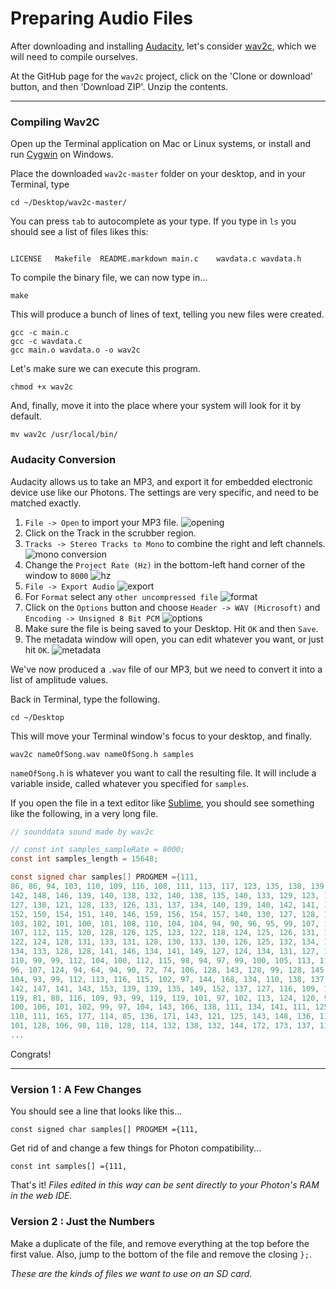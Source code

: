 # Preparing Audio Files

After downloading and installing [Audacity](http://audacity.sourceforge.net), let's consider [wav2c](https://github.com/olleolleolle/wav2c), which we will need to compile ourselves. 

At the GitHub page for the `wav2c` project, click on the 'Clone or download' button, and then 'Download ZIP'. Unzip the contents.

-----

### Compiling Wav2C

Open up the Terminal application on Mac or Linux systems, or install and run [Cygwin](https://www.cygwin.com) on Windows.

Place the downloaded `wav2c-master` folder on your desktop, and in your Terminal, type

```
cd ~/Desktop/wav2c-master/
```

You can press `tab` to autocomplete as your type. If you type in `ls` you should see a list of files likes this:

```

LICENSE   Makefile  README.markdown main.c    wavdata.c wavdata.h

```

To compile the binary file, we can now type in...

```
make
```

This will produce a bunch of lines of text, telling you new files were created.

```
gcc -c main.c
gcc -c wavdata.c
gcc main.o wavdata.o -o wav2c
```

Let's make sure we can execute this program.

```
chmod +x wav2c
```

And, finally, move it into the place where your system will look for it by default.

```
mv wav2c /usr/local/bin/
```

### Audacity Conversion

Audacity allows us to take an MP3, and export it for embedded electronic device use like our Photons. The settings are very specific, and need to be matched exactly.

1. `File -> Open` to import your MP3 file.
![opening](open.png)
2. Click on the Track in the scrubber region.
3. `Tracks -> Stereo Tracks to Mono` to combine the right and left channels.
![mono conversion](mono.png)
4. Change the `Project Rate (Hz)` in the bottom-left hand corner of the window to `8000`
![hz](hz.png)  
5. `File -> Export Audio`
![export](export.png)
6. For `Format` select any `other uncompressed file`
![format](format.png)
7. Click on the `Options` button and choose `Header -> WAV (Microsoft)` and `Encoding -> Unsigned 8 Bit PCM`
![options](options.png)
8. Make sure the file is being saved to your Desktop. Hit `OK` and then `Save`.
9. The metadata window will open, you can edit whatever you want, or just hit `OK`.
![metadata](meta.png)

We've now produced a `.wav` file of our MP3, but we need to convert it into a list of amplitude values.

Back in Terminal, type the following.

```
cd ~/Desktop
``` 

This will move your Terminal window's focus to your desktop, and finally.

```
wav2c nameOfSong.wav nameOfSong.h samples
```

`nameOfSong.h` is whatever you want to call the resulting file. It will include a variable inside, called whatever you specified for `samples`.

If you open the file in a text editor like [Sublime](https://www.sublimetext.com), you should see something like the following, in a very long file.

```c
// sounddata sound made by wav2c

// const int samples_sampleRate = 8000;
const int samples_length = 15648;

const signed char samples[] PROGMEM ={111, 
86, 86, 94, 103, 110, 109, 116, 108, 111, 113, 117, 123, 135, 138, 139, 134, 134, 134, 134, 140, 
142, 148, 146, 139, 140, 138, 132, 140, 138, 135, 140, 133, 129, 123, 126, 125, 123, 128, 129, 128, 
127, 130, 121, 128, 133, 126, 131, 137, 134, 140, 139, 140, 142, 141, 149, 142, 151, 149, 150, 155, 
152, 150, 154, 151, 140, 146, 159, 156, 154, 157, 140, 130, 127, 128, 124, 131, 135, 121, 123, 116, 
103, 102, 101, 100, 101, 108, 110, 104, 104, 94, 90, 96, 95, 99, 107, 116, 113, 114, 109, 104, 
107, 112, 115, 120, 128, 126, 125, 123, 122, 118, 124, 125, 126, 131, 134, 136, 129, 129, 125, 122, 
122, 124, 128, 131, 133, 131, 128, 130, 133, 130, 126, 125, 132, 134, 135, 138, 135, 138, 134, 131, 
134, 133, 128, 128, 141, 146, 134, 141, 149, 127, 124, 134, 131, 127, 133, 140, 139, 122, 119, 120, 
110, 99, 99, 112, 104, 100, 112, 115, 98, 94, 97, 99, 100, 105, 113, 113, 122, 121, 133, 124, 
96, 107, 124, 94, 64, 94, 90, 72, 74, 106, 128, 143, 128, 99, 128, 145, 154, 137, 136, 125, 
104, 93, 99, 112, 113, 116, 115, 102, 97, 144, 168, 134, 110, 138, 137, 122, 131, 140, 120, 123, 
142, 147, 141, 143, 153, 139, 139, 135, 149, 152, 137, 127, 116, 109, 139, 159, 148, 132, 141, 159, 
119, 81, 88, 116, 109, 93, 99, 119, 119, 101, 97, 102, 113, 124, 120, 90, 78, 91, 112, 106, 
100, 106, 101, 102, 99, 97, 104, 143, 166, 138, 111, 134, 141, 111, 125, 137, 113, 93, 133, 150, 
110, 111, 165, 177, 114, 85, 136, 171, 143, 121, 125, 143, 148, 136, 113, 111, 145, 128, 86, 71, 
101, 128, 106, 98, 118, 128, 114, 132, 138, 132, 144, 172, 173, 137, 112, 119, 125, 111, 105, 108,
...
```

Congrats! 

-----

### Version 1 : A Few Changes

You should see a line that looks like this...

```
const signed char samples[] PROGMEM ={111, 
```

Get rid of and change a few things for Photon compatibility...

```
const int samples[] ={111, 
```

That's it! *Files edited in this way can be sent directly to your Photon's RAM in the web IDE.*

### Version 2 : Just the Numbers

Make a duplicate of the file, and remove everything at the top before the first value. Also, jump to the bottom of the file and remove the closing `};`.

*These are the kinds of files we want to use on an SD card.*
